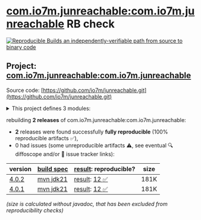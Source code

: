 [com.io7m.junreachable:com.io7m.junreachable](https://central.sonatype.com/artifact/com.io7m.junreachable/com.io7m.junreachable/versions) RB check
=======

[![Reproducible Builds](https://reproducible-builds.org/images/logos/rb.svg) an independently-verifiable path from source to binary code](https://reproducible-builds.org/)

## Project: [com.io7m.junreachable:com.io7m.junreachable](https://central.sonatype.com/artifact/com.io7m.junreachable/com.io7m.junreachable/versions)

Source code: [https://github.com/io7m/junreachable.git](https://github.com/io7m/junreachable.git)

<details><summary>This project defines 3 modules:</summary>

* [com.io7m.junreachable:com.io7m.junreachable](https://central.sonatype.com/artifact/com.io7m.junreachable/com.io7m.junreachable/4.0.2)
* [com.io7m.junreachable:com.io7m.junreachable.core](https://central.sonatype.com/artifact/com.io7m.junreachable/com.io7m.junreachable.core/4.0.2)
* [com.io7m.junreachable:com.io7m.junreachable.tests](https://central.sonatype.com/artifact/com.io7m.junreachable/com.io7m.junreachable.tests/4.0.2)
</details>

rebuilding **2 releases** of com.io7m.junreachable:com.io7m.junreachable:
- **2** releases were found successfully **fully reproducible** (100% reproducible artifacts :white_check_mark:),
- 0 had issues (some unreproducible artifacts :warning:, see eventual :mag: diffoscope and/or :memo: issue tracker links):

| version | [build spec](/BUILDSPEC.md) | [result](https://reproducible-builds.org/docs/jvm/): reproducible? | size |
| -- | --------- | ------ | -- |
| [4.0.2](https://central.sonatype.com/artifact/com.io7m.junreachable/com.io7m.junreachable/4.0.2/pom) | [mvn jdk21](com.io7m.junreachable-4.0.2.buildspec) | [result](com.io7m.junreachable-4.0.2.buildinfo): [12 :white_check_mark: ](com.io7m.junreachable-4.0.2.buildcompare) | 181K |
| [4.0.1](https://central.sonatype.com/artifact/com.io7m.junreachable/com.io7m.junreachable/4.0.1/pom) | [mvn jdk21](com.io7m.junreachable-4.0.1.buildspec) | [result](com.io7m.junreachable-4.0.1.buildinfo): [12 :white_check_mark: ](com.io7m.junreachable-4.0.1.buildcompare) | 181K |

<i>(size is calculated without javadoc, that has been excluded from reproducibility checks)</i>
